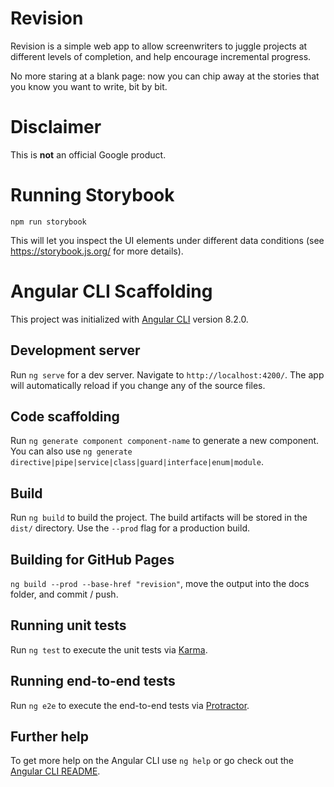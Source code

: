 # Revision

Revision is a simple web app to allow screenwriters to juggle projects at
different levels of completion, and help encourage incremental progress.

No more staring at a blank page: now you can chip away at the stories that you
know you want to write, bit by bit.

# Disclaimer
This is **not** an official Google product.

# Running Storybook

`npm run storybook`

This will let you inspect the UI elements under different data conditions (see https://storybook.js.org/ for more details).

# Angular CLI Scaffolding

This project was initialized with [Angular CLI](https://github.com/angular/angular-cli) version 8.2.0.

## Development server

Run `ng serve` for a dev server. Navigate to `http://localhost:4200/`. The app will automatically reload if you change any of the source files.

## Code scaffolding

Run `ng generate component component-name` to generate a new component. You can also use `ng generate directive|pipe|service|class|guard|interface|enum|module`.

## Build

Run `ng build` to build the project. The build artifacts will be stored in the `dist/` directory. Use the `--prod` flag for a production build.

## Building for GitHub Pages

`ng build --prod --base-href "revision"`, move the output into the docs folder, and commit / push.

## Running unit tests

Run `ng test` to execute the unit tests via [Karma](https://karma-runner.github.io).

## Running end-to-end tests

Run `ng e2e` to execute the end-to-end tests via [Protractor](http://www.protractortest.org/).

## Further help

To get more help on the Angular CLI use `ng help` or go check out the [Angular CLI README](https://github.com/angular/angular-cli/blob/master/README.md).
